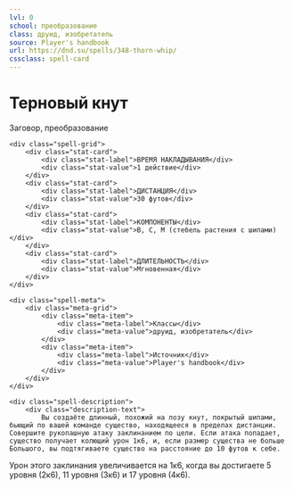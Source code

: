 ```yaml
---
lvl: 0
school: преобразование
class: друид, изобретатель
source: Player's handbook
url: https://dnd.su/spells/348-thorn-whip/
cssclass: spell-card
---
```


<div class="spell-container">
    <div class="spell-header">
        <h1 class="spell-name">Терновый кнут</h1>
        <div class="spell-level">Заговор, преобразование</div>
    </div>
    
    <div class="spell-grid">
        <div class="stat-card">
            <div class="stat-label">ВРЕМЯ НАКЛАДЫВАНИЯ</div>
            <div class="stat-value">1 действие</div>
        </div>
        <div class="stat-card">
            <div class="stat-label">ДИСТАНЦИЯ</div>
            <div class="stat-value">30 футов</div>
        </div>
        <div class="stat-card">
            <div class="stat-label">КОМПОНЕНТЫ</div>
            <div class="stat-value">В, С, М (стебель растения с шипами)</div>
        </div>
        <div class="stat-card">
            <div class="stat-label">ДЛИТЕЛЬНОСТЬ</div>
            <div class="stat-value">Мгновенная</div>
        </div>
    </div>
    
    <div class="spell-meta">
        <div class="meta-grid">
            <div class="meta-item">
                <div class="meta-label">Классы</div>
                <div class="meta-value">друид, изобретатель</div>
            </div>
            <div class="meta-item">
                <div class="meta-label">Источник</div>
                <div class="meta-value">Player's handbook</div>
            </div>
        </div>
    </div>
    
    <div class="spell-description">
        <div class="description-text">
            Вы создаёте длинный, похожий на лозу кнут, покрытый шипами, бьющий по вашей команде существо, находящееся в пределах дистанции. Совершите рукопашную атаку заклинанием по цели. Если атака попадает, существо получает колющий урон 1к6, и, если размер существа не больше Большого, вы подтягиваете существо на расстояние до 10 футов к себе.
Урон этого заклинания увеличивается на 1к6, когда вы достигаете 5 уровня (2к6), 11 уровня (3к6) и 17 уровня (4к6).
        </div>
    </div>
</div>